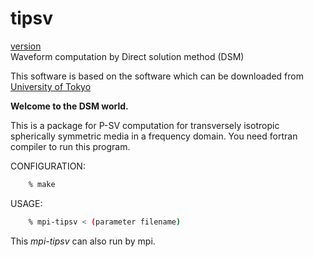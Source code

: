 # tipsv
[version][version-image]  
Waveform computation by Direct solution method (DSM)

This software is based on the software which can be downloaded from [University of Tokyo][dsm]

**Welcome to the DSM world.**

This is a package for P-SV computation 
for transversely isotropic spherically symmetric media
in a frequency domain.
You need fortran compiler to run this program.

CONFIGURATION:
```bash
	% make
```
USAGE:
```bash
	% mpi-tipsv < (parameter filename)
```

This *mpi-tipsv* can also run by mpi.

[dsm]: http://www-solid.eps.s.u-tokyo.ac.jp/~dsm/software/software.htm
[version-image]:https://img.shields.io/badge/version-0.3.2-yellow.svg
